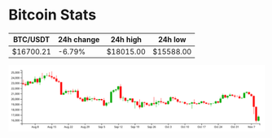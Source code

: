 # Bitcoin Stats

BTC/USDT|24h change|24h high|24h low|
|---|---|---|---|
|$16700.21|-6.79%|$18015.00|$15588.00|

<img src="./chart.svg">
